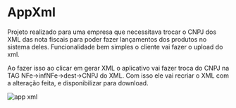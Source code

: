 # AppXml

Projeto realizado para uma empresa que necessitava trocar o CNPJ dos XML das nota fiscais para poder fazer lançamentos dos produtos no sistema deles.
Funcionalidade bem simples o cliente vai fazer o upload do xml.

Ao fazer isso ao clicar em gerar XML o aplicativo vai fazer troca do CNPJ na TAG NFe->infNFe->dest->CNPJ do XML. Com isso ele vai recriar o XML com a alteração feita, e disponibilizar para download.   

![app xml](https://user-images.githubusercontent.com/41793614/130972765-266b8f30-da83-405d-9647-4811f225eecf.png)

